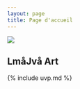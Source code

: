 ```yaml
---
layout: page
title: Page d'accueil
---
```


![](https://hackmd.io/_uploads/Sy1hZP3L3.jpg)

## LmåJvå Art

{% include uvp.md %}
